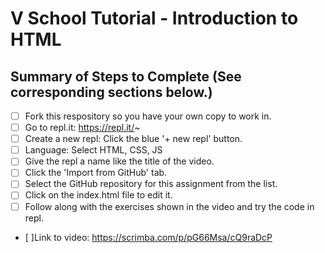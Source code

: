 # V School Tutorial - Introduction to HTML

## Summary of Steps to Complete (See corresponding sections below.)
- [ ] Fork this respository so you have your own copy to work in.
- [ ] Go to repl.it: https://repl.it/~
- [ ] Create a new repl: Click the blue '+ new repl' button.
- [ ] Language: Select HTML, CSS, JS
- [ ] Give the repl a name like the title of the video.
- [ ] Click the 'Import from GitHub' tab.
- [ ] Select the GitHub repository for this assignment from the list.
- [ ] Click on the index.html file to edit it. 
- [ ] Follow along with the exercises shown in the video and try the code in repl.
- [ ]Link to video: https://scrimba.com/p/pG66Msa/cQ9raDcP
